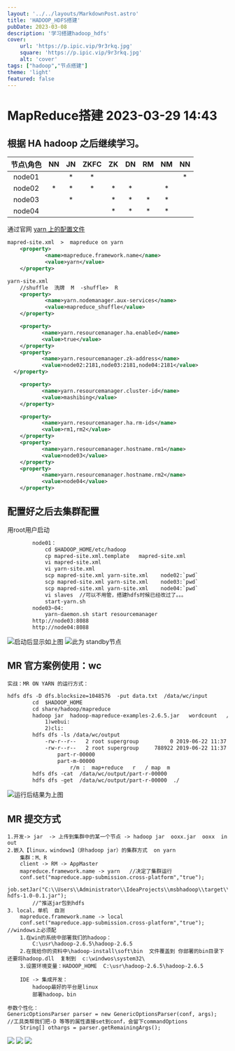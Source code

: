 ```yaml
---
layout: '../../layouts/MarkdownPost.astro'
title: 'HADOOP_HDFS搭建'
pubDate: 2023-03-08
description: '学习搭建hadoop_hdfs'
cover:
    url: 'https://p.ipic.vip/9r3rkq.jpg'
    square: 'https://p.ipic.vip/9r3rkq.jpg'
    alt: 'cover'
tags: ["hadoop","节点搭建"]
theme: 'light'
featured: false
---
```

# MapReduce搭建   2023-03-29 14:43
## 根据 HA hadoop 之后继续学习。
|节点\角色|NN|JN|ZKFC|ZK|DN|RM|NM|NN|
|:----:|:----:|:----:|:----:|:----:|:----:|:----:|:----:|:----:|
| node01 |  | * | * | |  |   | | * |
| node02 | * | * | * | * | * | |* |
| node03 |   | * |   | *  | *  | * | * |
| node04 |   |  |   | *  | *  | * | * |

通过官网 [yarn 上的配置文件](https://apache.github.io/hadoop/hadoop-yarn/hadoop-yarn-site/ResourceManagerHA.html)
```xml
mapred-site.xml  >  mapreduce on yarn 
	<property>
			<name>mapreduce.framework.name</name>
			<value>yarn</value>
    </property>

yarn-site.xml
	//shuffle  洗牌  M  -shuffle>  R
	<property>
			<name>yarn.nodemanager.aux-services</name>
			<value>mapreduce_shuffle</value>
	</property>

	<property>
		   <name>yarn.resourcemanager.ha.enabled</name>
		   <value>true</value>
	</property>
	<property>
		   <name>yarn.resourcemanager.zk-address</name>
		   <value>node02:2181,node03:2181,node04:2181</value>
  </property>

	<property>
		   <name>yarn.resourcemanager.cluster-id</name>
		   <value>mashibing</value>
	</property>

	<property>
		   <name>yarn.resourcemanager.ha.rm-ids</name>
		   <value>rm1,rm2</value>
	</property>
	<property>
		   <name>yarn.resourcemanager.hostname.rm1</name>
		   <value>node03</value>
	</property>
	<property>
		   <name>yarn.resourcemanager.hostname.rm2</name>
		   <value>node04</value>
	</property>
```
## 配置好之后去集群配置
用root用户启动
```xml
		node01：
			cd $HADOOP_HOME/etc/hadoop
			cp mapred-site.xml.template   mapred-site.xml	
			vi mapred-site.xml
			vi yarn-site.xml
			scp mapred-site.xml yarn-site.xml    node02:`pwd`
			scp mapred-site.xml yarn-site.xml    node03:`pwd`
			scp mapred-site.xml yarn-site.xml    node04:`pwd`
			vi slaves  //可以不用管，搭建hdfs时候已经改过了。。。
			start-yarn.sh
		node03~04:
			yarn-daemon.sh start resourcemanager
		http://node03:8088
		http://node04:8088
```
![启动后显示如上图](https://p.ipic.vip/qon3o9.png)
![此为 standby节点](https://p.ipic.vip/py50hp.png)
## MR 官方案例使用：wc
	实战：MR ON YARN 的运行方式：
```xml 	hdfs dfs -mkdir -p   /data/wc/input
hdfs dfs -D dfs.blocksize=1048576  -put data.txt  /data/wc/input
		cd  $HADOOP_HOME
		cd share/hadoop/mapreduce
		hadoop jar  hadoop-mapreduce-examples-2.6.5.jar   wordcount   /data/wc/input   /data/wc/output
			1)webui:
			2)cli:
		hdfs dfs -ls /data/wc/output
			-rw-r--r--   2 root supergroup          0 2019-06-22 11:37 /data/wc/output/_SUCCESS  //标志成功的文件
			-rw-r--r--   2 root supergroup     788922 2019-06-22 11:37 /data/wc/output/part-r-00000  //数据文件
				part-r-00000
				part-m-00000
					r/m :  map+reduce   r   / map  m
		hdfs dfs -cat  /data/wc/output/part-r-00000
		hdfs dfs -get  /data/wc/output/part-r-00000  ./
```
![运行后结果为上图](https://p.ipic.vip/u0nm1f.png)
## MR 提交方式

	1.开发-> jar  -> 上传到集群中的某一个节点 -> hadoop jar  ooxx.jar  ooxx  in out
	2.嵌入【linux，windows】（非hadoop jar）的集群方式  on yarn
		集群：M、R
		client -> RM -> AppMaster
		mapreduce.framework.name -> yarn   //决定了集群运行
		conf.set("mapreduce.app-submission.cross-platform","true");
		job.setJar("C:\\Users\\Administrator\\IdeaProjects\\msbhadoop\\target\\hadoop-hdfs-1.0-0.1.jar");
			//^推送jar包到hdfs
	3. local，单机  自测
		mapreduce.framework.name -> local
		conf.set("mapreduce.app-submission.cross-platform","true"); //windows上必须配
		1.在win的系统中部署我们的hadoop：
			C:\usr\hadoop-2.6.5\hadoop-2.6.5
		2.在我给你的资料中\hadoop-install\soft\bin  文件覆盖到 你部署的bin目录下还要将hadoop.dll  复制到  c:\windwos\system32\
		3.设置环境变量：HADOOP_HOME  C:\usr\hadoop-2.6.5\hadoop-2.6.5 
	
		IDE -> 集成开发： 
			hadoop最好的平台是linux
			部署hadoop，bin

	参数个性化：
	GenericOptionsParser parser = new GenericOptionsParser(conf, args);  //工具类帮我们把-D 等等的属性直接set到conf，会留下commandOptions
        String[] othargs = parser.getRemainingArgs();

![](https://p.ipic.vip/ewgul3.png)
![](https://p.ipic.vip/6oux1x.png)
![](https://p.ipic.vip/dq0xou.png)


